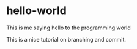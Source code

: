 # hello-world
This is me saying hello to the programming world

This is a nice tutorial on branching and commit.
